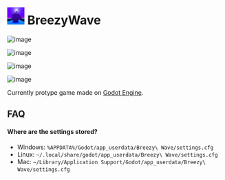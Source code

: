 # <img src="assets/icon.png" width="40px" height="40px"/>  BreezyWave

![image](https://github.com/jayypluss/BreezyWave/assets/17395606/cc6817f1-1180-4987-b985-f5f92c7dfc75)

![image](https://github.com/jayypluss/BreezyWave/assets/17395606/c6fa982b-db3a-40f6-a55a-ce3518c0075b)

![image](https://github.com/jayypluss/BreezyWave/assets/17395606/058682f9-b91e-48e3-8b12-68a147bba557)

![image](https://github.com/jayypluss/BreezyWave/assets/17395606/615eadf0-696a-49bc-b9a0-87eb8a74f7ac)


Currently protype game made on [Godot Engine](https://github.com/godotengine/godot). 


## FAQ

#### **Where are the settings stored?**

* Windows: `%APPDATA%/Godot/app_userdata/Breezy\ Wave/settings.cfg`
* Linux: `~/.local/share/godot/app_userdata/Breezy\ Wave/settings.cfg`
* Mac: `~/Library/Application Support/Godot/app_userdata/Breezy\ Wave/settings.cfg`
